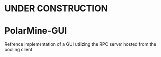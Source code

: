 # **UNDER CONSTRUCTION**

# PolarMine-GUI
Refrence implementation of a GUI utilizing the RPC server hosted from the pooling client
